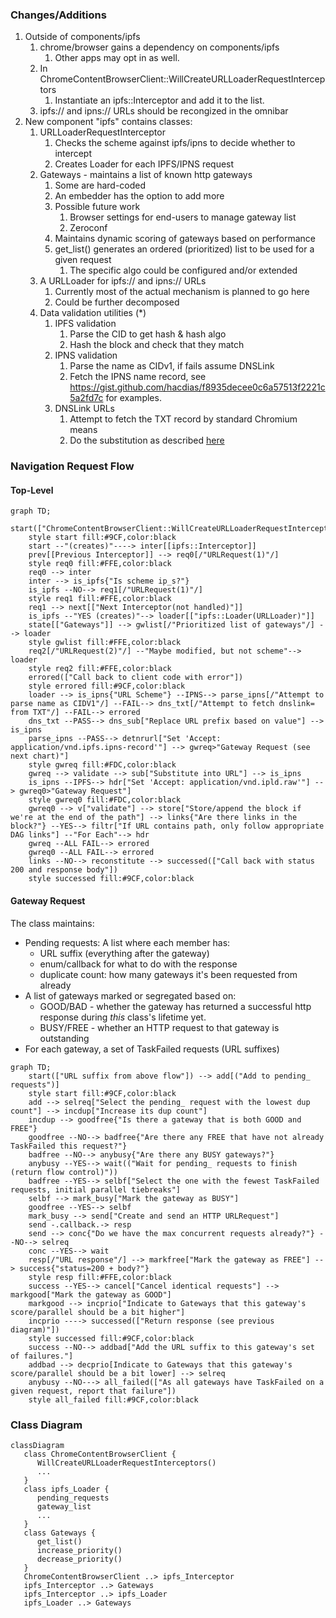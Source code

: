 ### Changes/Additions

1. Outside of components/ipfs
    1. chrome/browser gains a dependency on components/ipfs
        1. Other apps may opt in as well.
    2. In ChromeContentBrowserClient::WillCreateURLLoaderRequestInterceptors
        1. Instantiate an ipfs::Interceptor and add it to the list.
    3. ipfs:// and ipns:// URLs should be recongized in the omnibar
2. New component "ipfs" contains classes:
    1. URLLoaderRequestInterceptor
        1. Checks the scheme against ipfs/ipns to decide whether to intercept
        2. Creates Loader for each IPFS/IPNS request
    2. Gateways - maintains a list of known http gateways
        1. Some are hard-coded
        2. An embedder has the option to add more
        3. Possible future work
            1. Browser settings for end-users to manage gateway list
            2. Zeroconf
        4. Maintains dynamic scoring of gateways based on performance
        5. get_list() generates an ordered (prioritized) list to be used for a given request
            1. The specific algo could be configured and/or extended
    3. A URLLoader for ipfs:// and ipns:// URLs
        1. Currently most of the actual mechanism is planned to go here
        2. Could be further decomposed
    4. Data validation utilities (*)
        1. IPFS validation
            1. Parse the CID to get hash & hash algo
            2. Hash the block and check that they match
        2. IPNS validation
            1. Parse the name as CIDv1, if fails assume DNSLink
            2. Fetch the IPNS name record, see https://gist.github.com/hacdias/f8935decee0c6a57513f2221c5a2fd7c for examples.
        4. DNSLink URLs
            1. Attempt to fetch the TXT record by standard Chromium means
            2. Do the substitution as described [here](http://chomp:8080/ipfs/bafybeidkrrsdauzr6lfkfr7so625myv7njbzvkptrrj2a4ir4ejlg3sieu/concepts/dnslink/#resolve-dnslink-name)

### Navigation Request Flow

#### Top-Level
```mermaid
graph TD;
    start(["ChromeContentBrowserClient::WillCreateURLLoaderRequestInterceptors()"])
    style start fill:#9CF,color:black
    start --"(creates)"----> inter[[ipfs::Interceptor]]
    prev[[Previous Interceptor]] --> req0[/"URLRequest(1)"/]
    style req0 fill:#FFE,color:black
    req0 --> inter
    inter --> is_ipfs{"Is scheme ip_s?"}
    is_ipfs --NO--> req1[/"URLRequest(1)"/]
    style req1 fill:#FFE,color:black
    req1 --> next[["Next Interceptor(not handled)"]]
    is_ipfs --"YES (creates)"--> loader[["ipfs::Loader(URLLoader)"]]
    state[["Gateways"]] --> gwlist[/"Prioritized list of gateways"/] --> loader
    style gwlist fill:#FFE,color:black
    req2[/"URLRequest(2)"/] --"Maybe modified, but not scheme"--> loader
    style req2 fill:#FFE,color:black
    errored(["Call back to client code with error"])
    style errored fill:#9CF,color:black
    loader --> is_ipns{"URL Scheme"} --IPNS--> parse_ipns[/"Attempt to parse name as CIDV1"/] --FAIL--> dns_txt[/"Attempt to fetch dnslink= from TXT"/] --FAIL--> errored
    dns_txt --PASS--> dns_sub["Replace URL prefix based on value"] --> is_ipns
    parse_ipns --PASS--> detnrurl["Set 'Accept: application/vnd.ipfs.ipns-record'"] --> gwreq>"Gateway Request (see next chart)"]
    style gwreq fill:#FDC,color:black
    gwreq --> validate --> sub["Substitute into URL"] --> is_ipns
    is_ipns --IPFS--> hdr["Set 'Accept: application/vnd.ipld.raw'"] --> gwreq0>"Gateway Request"]
    style gwreq0 fill:#FDC,color:black
    gwreq0 --> v["validate"] --> store["Store/append the block if we're at the end of the path"] --> links{"Are there links in the block?"} --YES--> filtr["If URL contains path, only follow appropriate DAG links"] --"For Each"--> hdr
    gwreq --ALL FAIL--> errored
    gwreq0 --ALL FAIL--> errored
    links --NO--> reconstitute --> successed(["Call back with status 200 and response body"])
    style successed fill:#9CF,color:black
 ```

#### Gateway Request

The class maintains:
* Pending requests: A list where each member has:
    * URL suffix (everything after the gateway)
    * enum/callback for what to do with the response
    * duplicate count: how many gateways it's been requested from already
* A list of gateways marked or segregated based on:
    * GOOD/BAD - whether the gateway has returned a successful http response during _this_ class's lifetime yet.
    * BUSY/FREE - whether an HTTP request to that gateway is outstanding
* For each gateway, a set of TaskFailed requests (URL suffixes)

```mermaid
graph TD;
    start(["URL suffix from above flow"]) --> add[("Add to pending_ requests")]
    style start fill:#9CF,color:black
    add --> selreq["Select the pending_ request with the lowest dup count"] --> incdup["Increase its dup count"] 
    incdup --> goodfree{"Is there a gateway that is both GOOD and FREE"} 
    goodfree --NO--> badfree{"Are there any FREE that have not already TaskFailed this request?"} 
    badfree --NO--> anybusy{"Are there any BUSY gateways?"} 
    anybusy --YES--> wait(("Wait for pending_ requests to finish (return flow control)"))
    badfree --YES--> selbf["Select the one with the fewest TaskFailed requests, initial parallel tiebreaks"] 
    selbf --> mark_busy["Mark the gateway as BUSY"]
    goodfree --YES--> selbf
    mark_busy --> send["Create and send an HTTP URLRequest"]
    send -.callback.-> resp
    send --> conc{"Do we have the max concurrent requests already?"} --NO--> selreq
    conc --YES--> wait
    resp[/"URL response"/] --> markfree["Mark the gateway as FREE"] --> success{"status=200 + body?"} 
    style resp fill:#FFE,color:black
    success --YES--> cancel["Cancel identical requests"] --> markgood["Mark the gateway as GOOD"] 
    markgood --> incprio["Indicate to Gateways that this gateway's score/parallel should be a bit higher"] 
    incprio ----> successed(["Return response (see previous diagram)"])
    style successed fill:#9CF,color:black
    success --NO--> addbad["Add the URL suffix to this gateway's set of failures."] 
    addbad --> decprio[Indicate to Gateways that this gateway's score/parallel should be a bit lower] --> selreq
    anybusy --NO---> all_failed(["As all gateways have TaskFailed on a given request, report that failure"])
    style all_failed fill:#9CF,color:black
 ```

### Class Diagram

```mermaid
classDiagram
   class ChromeContentBrowserClient {
      WillCreateURLLoaderRequestInterceptors()
      ...
   }
   class ipfs_Loader {
      pending_requests
      gateway_list
      ...
   }
   class Gateways {
      get_list()
      increase_priority()
      decrease_priority()
   }
   ChromeContentBrowserClient ..> ipfs_Interceptor
   ipfs_Interceptor ..> Gateways
   ipfs_Interceptor ..> ipfs_Loader
   ipfs_Loader ..> Gateways   
```